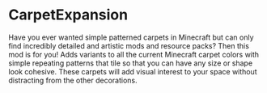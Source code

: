# CarpetExpansion
Have you ever wanted simple patterned carpets in Minecraft but can only find incredibly detailed and artistic mods and resource packs? Then this mod is for you! Adds variants to all the current Minecraft carpet colors with simple repeating patterns that tile so that you can have any size or shape look cohesive. These carpets will add visual interest to your space without distracting from the other decorations. 
